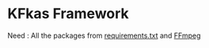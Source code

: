 # KFkas Framework

Need : All the packages from [requirements.txt](https://github.com/JaoKFkas/framework/blob/main/Framework/requirements.txt)
       and [FFmpeg](https://www.ffmpeg.org/)
       

